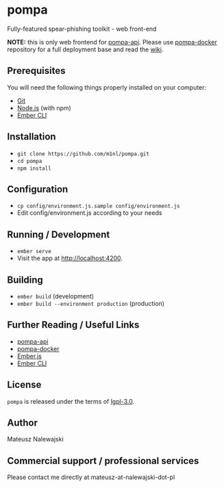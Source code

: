 # pompa

Fully-featured spear-phishing toolkit - web front-end

**NOTE:** this is only web frontend for [pompa-api](https://github.com/m1nl/pompa-api). Please use [pompa-docker](https://github.com/m1nl/pompa-docker) repository for a full deployment base and read the [wiki](https://github.com/m1nl/pompa/wiki/Getting-Started).

## Prerequisites

You will need the following things properly installed on your computer:

* [Git](https://git-scm.com/)
* [Node.js](https://nodejs.org/) (with npm)
* [Ember CLI](https://ember-cli.com/)

## Installation

* `git clone https://github.com/m1nl/pompa.git`
* `cd pompa`
* `npm install`

## Configuration

* `cp config/environment.js.sample config/environment.js`
* Edit config/environment.js according to your needs

## Running / Development

* `ember serve`
* Visit the app at [http://localhost:4200](http://localhost:4200).

## Building

* `ember build` (development)
* `ember build --environment production` (production)

## Further Reading / Useful Links

* [pompa-api](https://github.com/m1nl/pompa-api)
* [pompa-docker](https://github.com/m1nl/pompa-docker)
* [Ember.js](https://emberjs.com/)
* [Ember CLI](https://ember-cli.com/)

## License
`pompa` is released under the terms of [lgpl-3.0](LICENSE).

## Author

Mateusz Nalewajski

## Commercial support / professional services

Please contact me directly at mateusz-at-nalewajski-dot-pl
